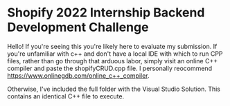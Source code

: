 # Shopify 2022 Internship Backend Development Challenge
Hello! If you're seeing this you're likely here to evaluate my submission. If you're unfamiliar with c++ and don't have a local IDE with which to run CPP files,
rather than go through that arduous labor, simply visit an online C++ compiler and paste the shopifyCRUD.cpp file. I personally reocommend https://www.onlinegdb.com/online_c++_compiler.

Otherwise, I've included the full folder with the Visual Studio Solution. This contains an identical C++ file to execute.
